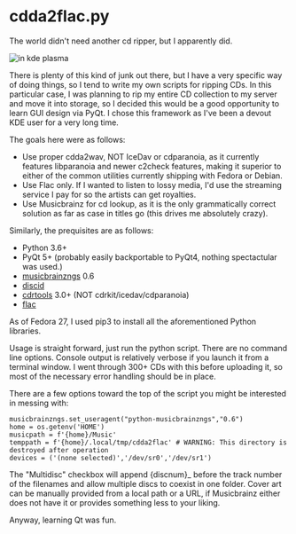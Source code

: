 # cdda2flac.py
The world didn't need another cd ripper, but I apparently did.

![in kde plasma](https://www.blakedrinks.beer/github-images/cdda2flac.png)

There is plenty of this kind of junk out there, but I have a very specific way of doing things, so I tend to write my own scripts for ripping CDs. In this particular case, I was planning to rip my entire CD collection to my server and move it into storage, so I decided this would be a good opportunity to learn GUI design via PyQt. I chose this framework as I've been a devout KDE user for a very long time.

The goals here were as follows:
* Use proper cdda2wav, NOT IceDav or cdparanoia, as it currently features libparanoia and newer c2check features, making it superior to either of the common utilities currently shipping with Fedora or Debian.
* Use Flac only. If I wanted to listen to lossy media, I'd use the streaming service I pay for so the artists can get royalties.
* Use Musicbrainz for cd lookup, as it is the only grammatically correct solution as far as case in titles go (this drives me absolutely crazy).

Similarly, the prequisites are as follows:
* Python 3.6+
* PyQt 5+ (probably easily backportable to PyQt4, nothing spectactular was used.)
* [musicbrainzngs](http://python-musicbrainzngs.readthedocs.io/en/v0.6/) 0.6
* [discid](https://pypi.python.org/pypi/discid)
* [cdrtools](http://cdrtools.sourceforge.net/private/cdrecord.html) 3.0+ (NOT cdrkit/icedav/cdparanoia)
* [flac](http://www.xiph.org/flac/)

As of Fedora 27, I used pip3 to install all the aforementioned Python libraries.

Usage is straight forward, just run the python script. There are no command line options. Console output is relatively verbose if you launch it from a terminal window. I went through 300+ CDs with this before uploading it, so most of the necessary error handling should be in place.

There are a few options toward the top of the script you might be interested in messing with:

    musicbrainzngs.set_useragent("python-musicbrainzngs","0.6")
    home = os.getenv('HOME') 
    musicpath = f'{home}/Music'
    temppath = f'{home}/.local/tmp/cdda2flac' # WARNING: This directory is destroyed after operation 
    devices = ('(none selected)','/dev/sr0','/dev/sr1')

The "Multidisc" checkbox will append {discnum}_ before the track number of the filenames and allow multiple discs to coexist in one folder. Cover art can be manually provided from a local path or a URL, if Musicbrainz either does not have it or provides something less to your liking. 

Anyway, learning Qt was fun. 
